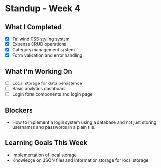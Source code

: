 # Standup - Week 4

## What I Completed

- [x] Tailwind CSS styling system
- [x] Expense CRUD operations
- [x] Category management system
- [x] Form validation and error handling

## What I'm Working On

- [ ] Local storage for data persistence
- [ ] Basic analytics dashboard
- [ ] Login form components and login page

## Blockers

- How to implement a login system using a database and not just storing usernames and passwords in a plain file.

## Learning Goals This Week

- Implementation of local storage
- Knowledge on JSON files and information storage for local storage
